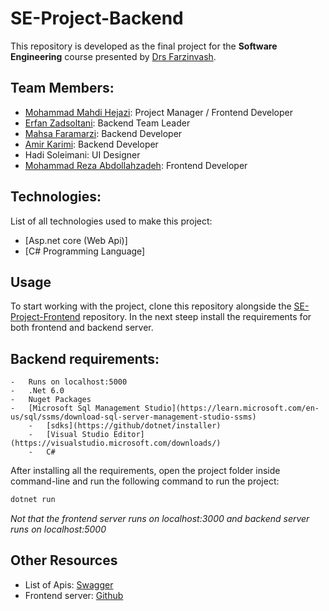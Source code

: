 # SE-Project-Backend

This repository is developed as the final project for the **Software Engineering** course presented by [Drs Farzinvash](https://scholar.google.com/citations?user=n2dPplkAAAAJ&hl=en).

<!-- In this project an online shop is implemented -->

<!-- TODO Complete -->

## Team Members:

-   [Mohammad Mahdi Hejazi](https://github.com/mmhlego): Project Manager / Frontend Developer
-   [Erfan Zadsoltani](https://github.com/erfanzadsoltani): Backend Team Leader
-   [Mahsa Faramarzi](https://github.com/mahsafmz): Backend Developer
-   [Amir Karimi](https://github.com/Amirkarimi02): Backend Developer
-   Hadi Soleimani: UI Designer
-   [Mohammad Reza Abdollahzadeh](https://github.com/rezabdollahzadeh): Frontend Developer

## Technologies:

List of all technologies used to make this project:

-   [Asp.net core (Web Api)]
-   [C# Programming Language]

## Usage

To start working with the project, clone this repository alongside the [SE-Project-Frontend](https://github.com/mmhlego/SE-Project-Frontend) repository.
In the next steep install the requirements for both frontend and backend server.
## Backend requirements:
	-   Runs on localhost:5000
	-   .Net 6.0
	-   Nuget Packages
	-   [Microsoft Sql Management Studio](https://learn.microsoft.com/en-us/sql/ssms/download-sql-server-management-studio-ssms) 
        -   [sdks](https://github/dotnet/installer)
        -   [Visual Studio Editor](https://visualstudio.microsoft.com/downloads/)
        -   C# 
After installing all the requirements, open the project folder inside command-line and run the following command to run the project:

```bash
dotnet run
```

_Not that the frontend server runs on localhost:3000 and backend server runs on localhost:5000_

## Other Resources

-   List of Apis: [Swagger](https://app.swaggerhub.com/apis/mmhlego/SoftwareEngineeringProject/)
-   Frontend server: [Github](https://github.com/mmhlego/SE-Project-Frontend)

<!-- MIT © [Sung M. Kim](https://sung.codes) -->
